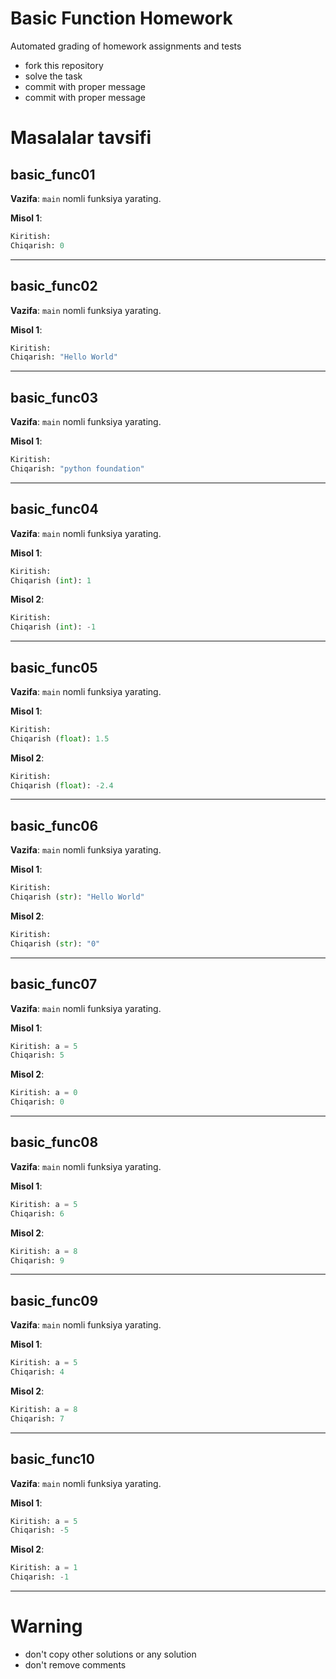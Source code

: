 # Basic Function Homework


Automated grading of homework assignments and tests
- fork this repository
- solve the task
- commit with proper message
- commit with proper message
# Masalalar tavsifi

## basic_func01

**Vazifa**: `main` nomli funksiya yarating.

**Misol 1**:

```Python
Kiritish:
Chiqarish: 0
```

---

## basic_func02

**Vazifa**: `main` nomli funksiya yarating.

**Misol 1**:

```Python
Kiritish:
Chiqarish: "Hello World"
```

---

## basic_func03

**Vazifa**: `main` nomli funksiya yarating.

**Misol 1**:

```Python
Kiritish:
Chiqarish: "python foundation"
```

---

## basic_func04

**Vazifa**: `main` nomli funksiya yarating.

**Misol 1**:

```Python
Kiritish:
Chiqarish (int): 1
```

**Misol 2**:

```Python
Kiritish:
Chiqarish (int): -1
```

---

## basic_func05

**Vazifa**: `main` nomli funksiya yarating.

**Misol 1**:

```Python
Kiritish:
Chiqarish (float): 1.5
```

**Misol 2**:

```Python
Kiritish:
Chiqarish (float): -2.4
```

---

## basic_func06

**Vazifa**: `main` nomli funksiya yarating.

**Misol 1**:

```Python
Kiritish:
Chiqarish (str): "Hello World"
```

**Misol 2**:

```Python
Kiritish:
Chiqarish (str): "0"
```

---

## basic_func07

**Vazifa**: `main` nomli funksiya yarating.

**Misol 1**:

```Python
Kiritish: a = 5
Chiqarish: 5
```

**Misol 2**:

```Python
Kiritish: a = 0
Chiqarish: 0
```

---

## basic_func08

**Vazifa**: `main` nomli funksiya yarating.

**Misol 1**:

```Python
Kiritish: a = 5
Chiqarish: 6
```

**Misol 2**:

```Python
Kiritish: a = 8
Chiqarish: 9
```

---

## basic_func09

**Vazifa**: `main` nomli funksiya yarating.

**Misol 1**:

```Python
Kiritish: a = 5
Chiqarish: 4
```

**Misol 2**:

```Python
Kiritish: a = 8
Chiqarish: 7
```

---

## basic_func10

**Vazifa**: `main` nomli funksiya yarating.

**Misol 1**:

```Python
Kiritish: a = 5
Chiqarish: -5
```

**Misol 2**:

```Python
Kiritish: a = 1
Chiqarish: -1
```

--- 
# Warning
- don't copy other solutions or any solution
- don't remove comments
